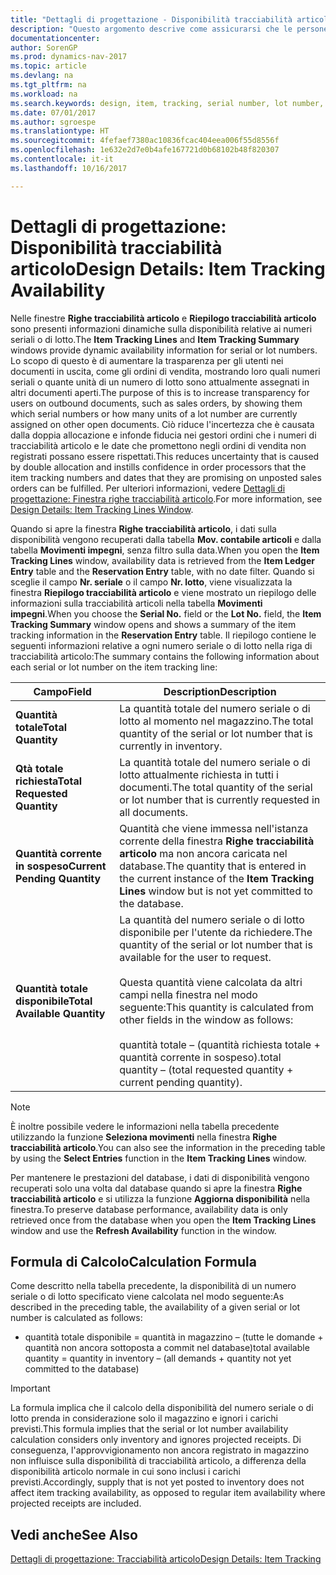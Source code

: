 ```yaml
---
title: "Dettagli di progettazione - Disponibilità tracciabilità articolo"
description: "Questo argomento descrive come assicurarsi che le persone che elaborano ordini possono basarsi sulla disponibilità dei numeri seriali o di lotto."
documentationcenter: 
author: SorenGP
ms.prod: dynamics-nav-2017
ms.topic: article
ms.devlang: na
ms.tgt_pltfrm: na
ms.workload: na
ms.search.keywords: design, item, tracking, serial number, lot number, outbound documents
ms.date: 07/01/2017
ms.author: sgroespe
ms.translationtype: HT
ms.sourcegitcommit: 4fefaef7380ac10836fcac404eea006f55d8556f
ms.openlocfilehash: 1e632e2d7e0b4afe167721d0b68102b48f820307
ms.contentlocale: it-it
ms.lasthandoff: 10/16/2017

---
```

# <a name="design-details-item-tracking-availability"></a><span data-ttu-id="a70a6-103">Dettagli di progettazione: Disponibilità tracciabilità articolo</span><span class="sxs-lookup"><span data-stu-id="a70a6-103">Design Details: Item Tracking Availability</span></span>
<span data-ttu-id="a70a6-104">Nelle finestre **Righe tracciabilità articolo** e **Riepilogo tracciabilità articolo** sono presenti informazioni dinamiche sulla disponibilità relative ai numeri seriali o di lotto.</span><span class="sxs-lookup"><span data-stu-id="a70a6-104">The **Item Tracking Lines** and **Item Tracking Summary** windows provide dynamic availability information for serial or lot numbers.</span></span> <span data-ttu-id="a70a6-105">Lo scopo di questo è di aumentare la trasparenza per gli utenti nei documenti in uscita, come gli ordini di vendita, mostrando loro quali numeri seriali o quante unità di un numero di lotto sono attualmente assegnati in altri documenti aperti.</span><span class="sxs-lookup"><span data-stu-id="a70a6-105">The purpose of this is to increase transparency for users on outbound documents, such as sales orders, by showing them which serial numbers or how many units of a lot number are currently assigned on other open documents.</span></span> <span data-ttu-id="a70a6-106">Ciò riduce l'incertezza che è causata dalla doppia allocazione e infonde fiducia nei gestori ordini che i numeri di tracciabilità articolo e le date che promettono negli ordini di vendita non registrati possano essere rispettati.</span><span class="sxs-lookup"><span data-stu-id="a70a6-106">This reduces uncertainty that is caused by double allocation and instills confidence in order processors that the item tracking numbers and dates that they are promising on unposted sales orders can be fulfilled.</span></span> <span data-ttu-id="a70a6-107">Per ulteriori informazioni, vedere [Dettagli di progettazione: Finestra righe tracciabilità articolo](design-details-item-tracking-lines-window.md).</span><span class="sxs-lookup"><span data-stu-id="a70a6-107">For more information, see [Design Details: Item Tracking Lines Window](design-details-item-tracking-lines-window.md).</span></span>  
  
<span data-ttu-id="a70a6-108">Quando si apre la finestra **Righe tracciabilità articolo**, i dati sulla disponibilità vengono recuperati dalla tabella **Mov. contabile articoli** e dalla tabella **Movimenti impegni**, senza filtro sulla data.</span><span class="sxs-lookup"><span data-stu-id="a70a6-108">When you open the **Item Tracking Lines** window, availability data is retrieved from the **Item Ledger Entry** table and the **Reservation Entry** table, with no date filter.</span></span> <span data-ttu-id="a70a6-109">Quando si sceglie il campo **Nr. seriale** o il campo **Nr. lotto**, viene visualizzata la finestra **Riepilogo tracciabilità articolo** e viene mostrato un riepilogo delle informazioni sulla tracciabilità articoli nella tabella **Movimenti impegni**.</span><span class="sxs-lookup"><span data-stu-id="a70a6-109">When you choose the **Serial No.** field or the **Lot No.** field, the **Item Tracking Summary** window opens and shows a summary of the item tracking information in the **Reservation Entry** table.</span></span> <span data-ttu-id="a70a6-110">Il riepilogo contiene le seguenti informazioni relative a ogni numero seriale o di lotto nella riga di tracciabilità articolo:</span><span class="sxs-lookup"><span data-stu-id="a70a6-110">The summary contains the following information about each serial or lot number on the item tracking line:</span></span>  
  
|<span data-ttu-id="a70a6-111">Campo</span><span class="sxs-lookup"><span data-stu-id="a70a6-111">Field</span></span>|<span data-ttu-id="a70a6-112">Description</span><span class="sxs-lookup"><span data-stu-id="a70a6-112">Description</span></span>|  
|---------------------------------|---------------------------------------|  
|<span data-ttu-id="a70a6-113">**Quantità totale**</span><span class="sxs-lookup"><span data-stu-id="a70a6-113">**Total Quantity**</span></span>|<span data-ttu-id="a70a6-114">La quantità totale del numero seriale o di lotto al momento nel magazzino.</span><span class="sxs-lookup"><span data-stu-id="a70a6-114">The total quantity of the serial or lot number that is currently in inventory.</span></span>|  
|<span data-ttu-id="a70a6-115">**Qtà totale richiesta**</span><span class="sxs-lookup"><span data-stu-id="a70a6-115">**Total Requested Quantity**</span></span>|<span data-ttu-id="a70a6-116">La quantità totale del numero seriale o di lotto attualmente richiesta in tutti i documenti.</span><span class="sxs-lookup"><span data-stu-id="a70a6-116">The total quantity of the serial or lot number that is currently requested in all documents.</span></span>|  
|<span data-ttu-id="a70a6-117">**Quantità corrente in sospeso**</span><span class="sxs-lookup"><span data-stu-id="a70a6-117">**Current Pending Quantity**</span></span>|<span data-ttu-id="a70a6-118">Quantità che viene immessa nell'istanza corrente della finestra **Righe tracciabilità articolo** ma non ancora caricata nel database.</span><span class="sxs-lookup"><span data-stu-id="a70a6-118">The quantity that is entered in the current instance of the **Item Tracking Lines** window but is not yet committed to the database.</span></span>|  
|<span data-ttu-id="a70a6-119">**Quantità totale disponibile**</span><span class="sxs-lookup"><span data-stu-id="a70a6-119">**Total Available Quantity**</span></span>|<span data-ttu-id="a70a6-120">La quantità del numero seriale o di lotto disponibile per l'utente da richiedere.</span><span class="sxs-lookup"><span data-stu-id="a70a6-120">The quantity of the serial or lot number that is available for the user to request.</span></span><br /><br /> <span data-ttu-id="a70a6-121">Questa quantità viene calcolata da altri campi nella finestra nel modo seguente:</span><span class="sxs-lookup"><span data-stu-id="a70a6-121">This quantity is calculated from other fields in the window as follows:</span></span><br /><br /> <span data-ttu-id="a70a6-122">quantità totale – (quantità richiesta totale + quantità corrente in sospeso).</span><span class="sxs-lookup"><span data-stu-id="a70a6-122">total quantity – (total requested quantity + current pending quantity).</span></span>|  
  
> [!NOTE]  
>  <span data-ttu-id="a70a6-123">È inoltre possibile vedere le informazioni nella tabella precedente utilizzando la funzione **Seleziona movimenti** nella finestra **Righe tracciabilità articolo**.</span><span class="sxs-lookup"><span data-stu-id="a70a6-123">You can also see the information in the preceding table by using the **Select Entries** function in the **Item Tracking Lines** window.</span></span>  
  
<span data-ttu-id="a70a6-124">Per mantenere le prestazioni del database, i dati di disponibilità vengono recuperati solo una volta dal database quando si apre la finestra **Righe tracciabilità articolo** e si utilizza la funzione **Aggiorna disponibilità** nella finestra.</span><span class="sxs-lookup"><span data-stu-id="a70a6-124">To preserve database performance, availability data is only retrieved once from the database when you open the **Item Tracking Lines** window and use the **Refresh Availability** function in the window.</span></span>  
  
## <a name="calculation-formula"></a><span data-ttu-id="a70a6-125">Formula di Calcolo</span><span class="sxs-lookup"><span data-stu-id="a70a6-125">Calculation Formula</span></span>  
<span data-ttu-id="a70a6-126">Come descritto nella tabella precedente, la disponibilità di un numero seriale o di lotto specificato viene calcolata nel modo seguente:</span><span class="sxs-lookup"><span data-stu-id="a70a6-126">As described in the preceding table, the availability of a given serial or lot number is calculated as follows:</span></span>  
  
* <span data-ttu-id="a70a6-127">quantità totale disponibile = quantità in magazzino – (tutte le domande + quantità non ancora sottoposta a commit nel database)</span><span class="sxs-lookup"><span data-stu-id="a70a6-127">total available quantity = quantity in inventory – (all demands + quantity not yet committed to the database)</span></span>  
  
> [!IMPORTANT]  
>  <span data-ttu-id="a70a6-128">La formula implica che il calcolo della disponibilità del numero seriale o di lotto prenda in considerazione solo il magazzino e ignori i carichi previsti.</span><span class="sxs-lookup"><span data-stu-id="a70a6-128">This formula implies that the serial or lot number availability calculation considers only inventory and ignores projected receipts.</span></span> <span data-ttu-id="a70a6-129">Di conseguenza, l'approvvigionamento non ancora registrato in magazzino non influisce sulla disponibilità di tracciabilità articolo, a differenza della disponibilità articolo normale in cui sono inclusi i carichi previsti.</span><span class="sxs-lookup"><span data-stu-id="a70a6-129">Accordingly, supply that is not yet posted to inventory does not affect item tracking availability, as opposed to regular item availability where projected receipts are included.</span></span>  
  
## <a name="see-also"></a><span data-ttu-id="a70a6-130">Vedi anche</span><span class="sxs-lookup"><span data-stu-id="a70a6-130">See Also</span></span>  
[<span data-ttu-id="a70a6-131">Dettagli di progettazione: Tracciabilità articolo</span><span class="sxs-lookup"><span data-stu-id="a70a6-131">Design Details: Item Tracking</span></span>](design-details-item-tracking.md)
